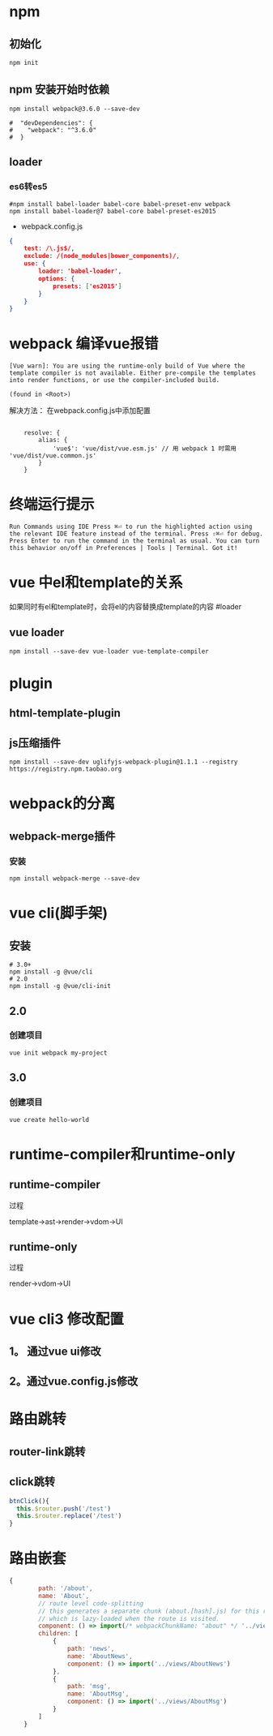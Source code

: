# npm

## 初始化

```shell script
npm init
```

## npm 安装开始时依赖

```shell script
npm install webpack@3.6.0 --save-dev

#  "devDependencies": {
#    "webpack": "^3.6.0"
#  }
```

## loader

### es6转es5

```shell script
#npm install babel-loader babel-core babel-preset-env webpack
npm install babel-loader@7 babel-core babel-preset-es2015
```
- webpack.config.js
```json
{
    test: /\.js$/,
    exclude: /(node_modules|bower_components)/,
    use: {
        loader: 'babel-loader',
        options: {
            presets: ['es2015']
        }
    }
}
```

# webpack 编译vue报错
```shell script
[Vue warn]: You are using the runtime-only build of Vue where the template compiler is not available. Either pre-compile the templates into render functions, or use the compiler-included build.

(found in <Root>)
```

解决方法：
在webpack.config.js中添加配置
```shell script

    resolve: {
        alias: {
            'vue$': 'vue/dist/vue.esm.js' // 用 webpack 1 时需用 'vue/dist/vue.common.js'
        }
    }
```

# 终端运行提示

```shell script
Run Commands using IDE Press ⌘⏎ to run the highlighted action using the relevant IDE feature instead of the terminal. Press ⇧⌘⏎ for debug. Press Enter to run the command in the terminal as usual. You can turn this behavior on/off in Preferences | Tools | Terminal. Got it!
```

# vue 中el和template的关系

如果同时有el和template时，会将el的内容替换成template的内容
#loader
## vue loader

```shell script
npm install --save-dev vue-loader vue-template-compiler

```

# plugin

## html-template-plugin

## js压缩插件

```shell script
npm install --save-dev uglifyjs-webpack-plugin@1.1.1 --registry https://registry.npm.taobao.org
```

# webpack的分离

## webpack-merge插件

### 安装

```shell script
npm install webpack-merge --save-dev
```

# vue cli(脚手架)

## 安装

```shell script
# 3.0+
npm install -g @vue/cli
# 2.0
npm install -g @vue/cli-init
```

## 2.0 
### 创建项目

```shell script
vue init webpack my-project
```

## 3.0

### 创建项目

```shell script
vue create hello-world
```


# runtime-compiler和runtime-only

## runtime-compiler

过程

template->ast->render->vdom->UI

## runtime-only

过程

render->vdom->UI


# vue cli3 修改配置

## 1。 通过vue ui修改

## 2。通过vue.config.js修改

# 路由跳转

## router-link跳转

## click跳转

```javascript 1.8
btnClick(){
  this.$router.push('/test')
  this.$router.replace('/test')
}
```

# 路由嵌套

```javascript 1.8
{
        path: '/about',
        name: 'About',
        // route level code-splitting
        // this generates a separate chunk (about.[hash].js) for this route
        // which is lazy-loaded when the route is visited.
        component: () => import(/* webpackChunkName: "about" */ '../views/About.vue'),
        children: [
            {
                path: 'news',
                name: 'AboutNews',
                component: () => import('../views/AboutNews')
            },
            {
                path: 'msg',
                name: 'AboutMsg',
                component: () => import('../views/AboutMsg')
            }
        ]
    }
```